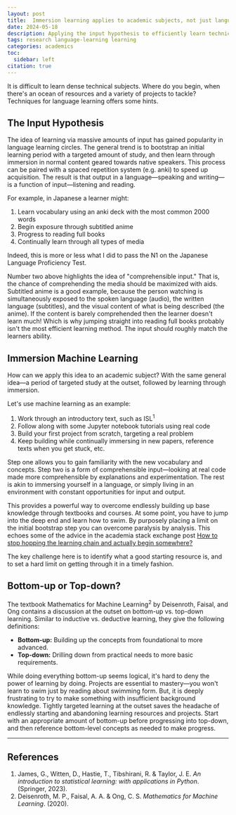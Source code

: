 ```yaml
---
layout: post
title:  Immersion learning applies to academic subjects, not just languages
date: 2024-05-18
description: Applying the input hypothesis to efficiently learn technical subjects
tags: research language-learning learning
categories: academics
toc:
  sidebar: left
citation: true
---
```

It is difficult to learn dense technical subjects. Where do you begin, when there's an ocean of resources and a variety of projects to tackle? Techniques for language learning offers some hints.

## The Input Hypothesis
The idea of learning via massive amounts of input has gained popularity in language learning circles. The general trend is to bootstrap an initial learning period with a targeted amount of study, and then learn through immersion in normal content geared towards native speakers. This process can be paired with a spaced repetition system (e.g. anki) to speed up acquisition. The result is that output in a language—speaking and writing—is a function of input—listening and reading.

For example, in Japanese a learner might:

1. Learn vocabulary using an anki deck with the most common 2000 words
2. Begin exposure through subtitled anime
3. Progress to reading full books
4. Continually learn through all types of media

Indeed, this is more or less what I did to pass the N1 on the Japanese Language Proficiency Test.

Number two above highlights the idea of "comprehensible input." That is, the chance of comprehending the media should be maximized with aids. Subtitled anime is a good example, because the person watching is simultaneously exposed to the spoken language (audio), the written language (subtitles), and the visual content of what is being described (the anime). If the content is barely comprehended then the learner doesn't learn much! Which is why jumping straight into reading full books probably isn't the most efficient learning method. The input should roughly match the learners ability.

## Immersion Machine Learning
How can we apply this idea to an academic subject? With the same general idea—a period of targeted study at the outset, followed by learning through immersion.

Let's use machine learning as an example:

1. Work through an introductory text, such as ISL<sup>1</sup>
2. Follow along with some Jupyter notebook tutorials using real code
3. Build your first project from scratch, targeting a real problem
4. Keep building while continually immersing in new papers, reference texts when you get stuck, etc.

Step one allows you to gain familiarity with the new vocabulary and concepts. Step two is a form of comprehensible input—looking at real code made more comprehensible by explanations and experimentation. The rest is akin to immersing yourself in a language, or simply living in an environment with constant opportunities for input and output.

This provides a powerful way to overcome endlessly building up base knowledge through textbooks and courses. At some point, you have to jump into the deep end and learn how to swim. By purposely placing a limit on the initial bootstrap step you can overcome paralysis by analysis. This echoes some of the advice in the academia stack exchange post [How to stop hopping the learning chain and actually begin somewhere?](https://academia.stackexchange.com/questions/89032/how-to-stop-hopping-the-learning-chain-and-actually-begin-somewhere)

The key challenge here is to identify what a good starting resource is, and to set a hard limit on getting through it in a timely fashion.

## Bottom-up or Top-down?
The textbook Mathematics for Machine Learning<sup>2</sup> by Deisenroth, Faisal, and Ong contains a discussion at the outset on bottom-up vs. top-down learning. Similar to inductive vs. deductive learning, they give the following definitions:

- **Bottom-up:** Building up the concepts from foundational to more advanced.
- **Top-down:** Drilling down from practical needs to more basic requirements.

While doing everything bottom-up seems logical, it's hard to deny the power of learning by doing. Projects are essential to mastery—you won't learn to swim just by reading about swimming form. But, it is deeply frustrating to try to make something with insufficient background knowledge. Tightly targeted learning at the outset saves the headache of endlessly starting and abandoning learning resources and projects. Start with an appropriate amount of bottom-up before progressing into top-down, and then reference bottom-level concepts as needed to make progress.

---
## References
1. James, G., Witten, D., Hastie, T., Tibshirani, R. & Taylor, J. E. _An introduction to statistical learning: with applications in Python_. (Springer, 2023).
2. Deisenroth, M. P., Faisal, A. A. & Ong, C. S. _Mathematics for Machine Learning_. (2020).

